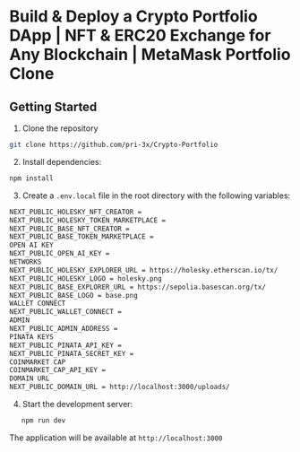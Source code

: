 # Build & Deploy a Crypto Portfolio DApp | NFT & ERC20 Exchange for Any Blockchain | MetaMask Portfolio Clone

## Getting Started

1. Clone the repository
   
```bash
git clone https://github.com/pri-3x/Crypto-Portfolio
```
2. Install dependencies:

```bash
npm install
```

3. Create a `.env.local` file in the root directory with the following variables:
  ```bash
NEXT_PUBLIC_HOLESKY_NFT_CREATOR =
NEXT_PUBLIC_HOLESKY_TOKEN_MARKETPLACE =
NEXT_PUBLIC_BASE_NFT_CREATOR =
NEXT_PUBLIC_BASE_TOKEN_MARKETPLACE =
OPEN AI KEY
NEXT_PUBLIC_OPEN_AI_KEY =
NETWORKS
NEXT_PUBLIC_HOLESKY_EXPLORER_URL = https://holesky.etherscan.io/tx/
NEXT_PUBLIC_HOLESKY_LOGO = holesky.png
NEXT_PUBLIC_BASE_EXPLORER_URL = https://sepolia.basescan.org/tx/
NEXT_PUBLIC_BASE_LOGO = base.png
WALLET CONNECT
NEXT_PUBLIC_WALLET_CONNECT =
ADMIN
NEXT_PUBLIC_ADMIN_ADDRESS =
PINATA KEYS
NEXT_PUBLIC_PINATA_API_KEY =
NEXT_PUBLIC_PINATA_SECRET_KEY =
COINMARKET CAP
COINMARKET_CAP_API_KEY =
DOMAIN URL
NEXT_PUBLIC_DOMAIN_URL = http://localhost:3000/uploads/
```
4. Start the development server:
 ```bash
    npm run dev
```
The application will be available at `http://localhost:3000`


